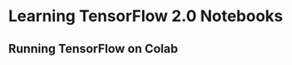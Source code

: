 Learning TensorFlow 2.0 Notebooks
=================================

## Running TensorFlow on Colab
